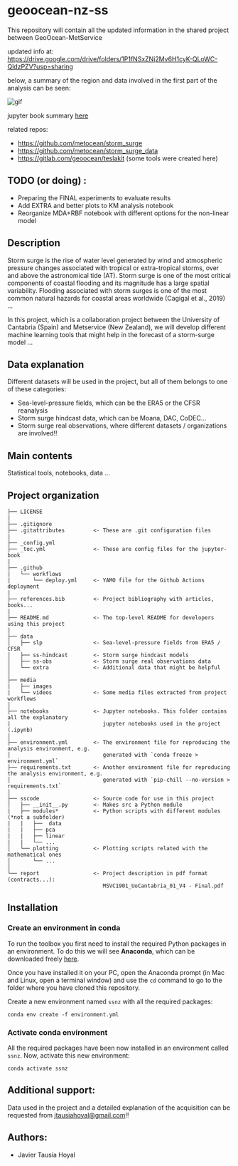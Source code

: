 # geoocean-nz-ss

This repository will contain all the updated information in the shared project between GeoOcean-MetService

updated info at: https://drive.google.com/drive/folders/1P1fNSxZNj2Mv6H1cyK-QLoWC-QldzPZV?usp=sharing

below, a summary of the region and data involved in the first part of the analysis can be seen:

![gif](/media/videos/READMEexample.gif)

jupyter book summary [here](https://javitausia.github.io/geocean-nz-ss/)

related repos:
* https://github.com/metocean/storm_surge
* https://github.com/metocean/storm_surge_data
* https://gitlab.com/geoocean/teslakit (some tools were created here)

## TODO (or doing) :

* Preparing the FINAL experiments to evaluate results
* Add EXTRA and better plots to KM analysis notebook
* Reorganize MDA+RBF notebook with different options for the non-linear model

## Description

Storm surge is the rise of water level generated by wind and atmospheric pressure changes associated with tropical or
extra-tropical storms, over and above the astronomical tide (AT). Storm surge is one of the most critical components of
coastal flooding and its magnitude has a large spatial variability. Flooding associated with storm surges is one of the
most common natural hazards for coastal areas worldwide (Cagigal et al., 2019) ...

In this project, which is a collaboration project between the University of Cantabria (Spain) and Metservice (New Zealand), 
we will develop different machine learning tools that might help in the forecast of a storm-surge model ...

## Data explanation

Different datasets will be used in the project, but all of them belongs to one of these categories:
* Sea-level-pressure fields, which can be the ERA5 or the CFSR reanalysis
* Storm surge hindcast data, which can be Moana, DAC, CoDEC...
* Storm surge real observations, where different datasets / organizations are involved!!

## Main contents

Statistical tools, notebooks, data ...

## Project organization

    ├── LICENSE
    |
    ├── .gitignore
    ├── .gitattributes         <- These are .git configuration files
    |
    ├── _config.yml
    ├── _toc.yml               <- These are config files for the jupyter-book
    |
    ├── .github
    |   └── workflows
    |       └── deploy.yml     <- YAMO file for the Github Actions deployment
    |
    ├── references.bib         <- Project bibliography with articles, books...
    |
    ├── README.md              <- The top-level README for developers using this project
    |
    ├── data
    │   ├── slp                <- Sea-level-pressure fields from ERA5 / CFSR
    │   ├── ss-hindcast        <- Storm surge hindcast models
    │   ├── ss-obs             <- Storm surge real observations data
    │   └── extra              <- Additional data that might be helpful
    │
    ├── media          
    |   ├── images
    |   └── videos             <- Some media files extracted from project workflows        
    │
    ├── notebooks              <- Jupyter notebooks. This folder contains all the explanatory
    |                             jupyter notebooks used in the project (.ipynb)
    │
    ├── environment.yml        <- The environment file for reproducing the analysis environment, e.g.
    │                             generated with `conda freeze > environment.yml`
    ├── requirements.txt       <- Another environment file for reproducing the analysis environment, e.g.
    │                             generated with `pip-chill --no-version > requirements.txt`
    │
    ├── sscode                 <- Source code for use in this project
    │   ├── __init__.py        <- Makes src a Python module
    |   ├── modules*           <- Python scripts with different modules (*not a subfolder)
    |   |   ├──  data
    |   |   ├── pca
    |   |   ├── linear
    |   |   └── ...
    │   └── plotting           <- Plotting scripts related with the mathematical ones
    │       └── ...
    │
    └── report                 <- Project description in pdf format (contracts...): 
                                  MSVC1901_UoCantabria_01_V4 - Final.pdf

## Installation

### Create an environment in conda

To run the toolbox you first need to install the required Python packages in an environment. To do this we will see **Anaconda**, which can be downloaded freely [here](https://www.anaconda.com/download/).

Once you have installed it on your PC, open the Anaconda prompt (in Mac and Linux, open a terminal window) and use the `cd` command to go to the folder where you have cloned this repository.

Create a new environment named `ssnz` with all the required packages:

```
conda env create -f environment.yml
```

### Activate conda environment

All the required packages have been now installed in an environment called `ssnz`. Now, activate this new environment:

```
conda activate ssnz
```

## Additional support:

Data used in the project and a detailed explanation of the acquisition can be requested from jtausiahoyal@gmail.com!!

## Authors:

* Javier Tausía Hoyal
